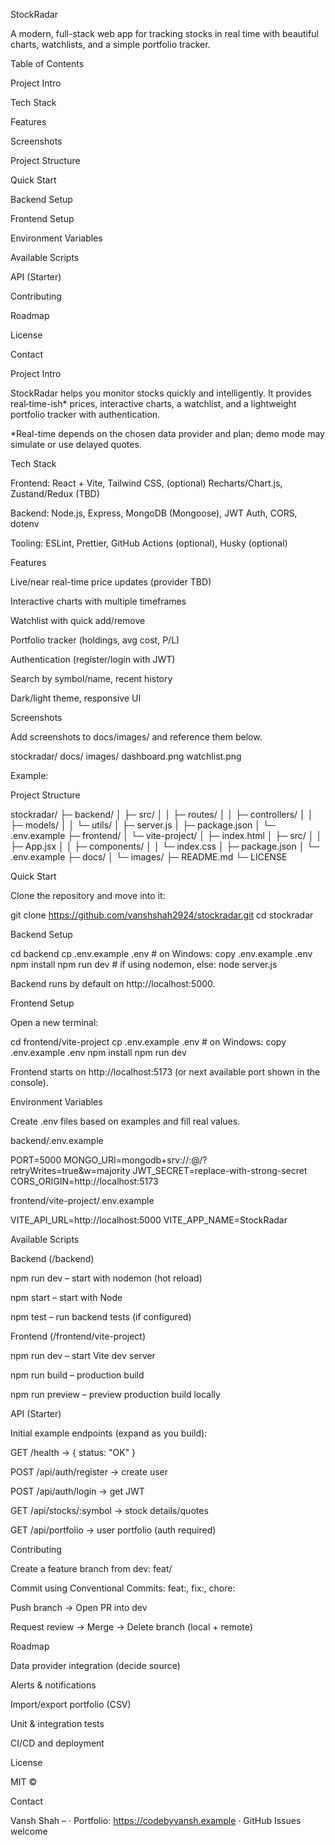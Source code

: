 StockRadar

A modern, full-stack web app for tracking stocks in real time with beautiful charts, watchlists, and a simple portfolio tracker.

Table of Contents

Project Intro

Tech Stack

Features

Screenshots

Project Structure

Quick Start

Backend Setup

Frontend Setup

Environment Variables

Available Scripts

API (Starter)

Contributing

Roadmap

License

Contact

Project Intro

StockRadar helps you monitor stocks quickly and intelligently. It provides real‑time-ish* prices, interactive charts, a watchlist, and a lightweight portfolio tracker with authentication.

*Real-time depends on the chosen data provider and plan; demo mode may simulate or use delayed quotes.

Tech Stack

Frontend: React + Vite, Tailwind CSS, (optional) Recharts/Chart.js, Zustand/Redux (TBD)

Backend: Node.js, Express, MongoDB (Mongoose), JWT Auth, CORS, dotenv

Tooling: ESLint, Prettier, GitHub Actions (optional), Husky (optional)

Features

Live/near real-time price updates (provider TBD)

Interactive charts with multiple timeframes

Watchlist with quick add/remove

Portfolio tracker (holdings, avg cost, P/L)

Authentication (register/login with JWT)

Search by symbol/name, recent history

Dark/light theme, responsive UI

Screenshots

Add screenshots to docs/images/ and reference them below.

stockradar/
  docs/
    images/
      dashboard.png
      watchlist.png

Example:



Project Structure

stockradar/
├─ backend/
│  ├─ src/
│  │  ├─ routes/
│  │  ├─ controllers/
│  │  ├─ models/
│  │  └─ utils/
│  ├─ server.js
│  ├─ package.json
│  └─ .env.example
├─ frontend/
│  └─ vite-project/
│     ├─ index.html
│     ├─ src/
│     │  ├─ App.jsx
│     │  ├─ components/
│     │  └─ index.css
│     ├─ package.json
│     └─ .env.example
├─ docs/
│  └─ images/
├─ README.md
└─ LICENSE

Quick Start

Clone the repository and move into it:

git clone https://github.com/vanshshah2924/stockradar.git
cd stockradar

Backend Setup

cd backend
cp .env.example .env   # on Windows: copy .env.example .env
npm install
npm run dev            # if using nodemon, else: node server.js

Backend runs by default on http://localhost:5000.

Frontend Setup

Open a new terminal:

cd frontend/vite-project
cp .env.example .env   # on Windows: copy .env.example .env
npm install
npm run dev

Frontend starts on http://localhost:5173 (or next available port shown in the console).

Environment Variables

Create .env files based on examples and fill real values.

backend/.env.example

PORT=5000
MONGO_URI=mongodb+srv://<user>:<pass>@<cluster>/<db>?retryWrites=true&w=majority
JWT_SECRET=replace-with-strong-secret
CORS_ORIGIN=http://localhost:5173

frontend/vite-project/.env.example

VITE_API_URL=http://localhost:5000
VITE_APP_NAME=StockRadar

Available Scripts

Backend (/backend)

npm run dev – start with nodemon (hot reload)

npm start – start with Node

npm test – run backend tests (if configured)

Frontend (/frontend/vite-project)

npm run dev – start Vite dev server

npm run build – production build

npm run preview – preview production build locally

API (Starter)

Initial example endpoints (expand as you build):

GET /health → { status: "OK" }

POST /api/auth/register → create user

POST /api/auth/login → get JWT

GET /api/stocks/:symbol → stock details/quotes

GET /api/portfolio → user portfolio (auth required)

Contributing

Create a feature branch from dev: feat/<short-name>

Commit using Conventional Commits: feat:, fix:, chore:

Push branch → Open PR into dev

Request review → Merge → Delete branch (local + remote)

Roadmap

Data provider integration (decide source)

Alerts & notifications

Import/export portfolio (CSV)

Unit & integration tests

CI/CD and deployment

License

MIT © 

Contact

Vansh Shah –  · Portfolio: https://codebyvansh.example · GitHub Issues welcome

